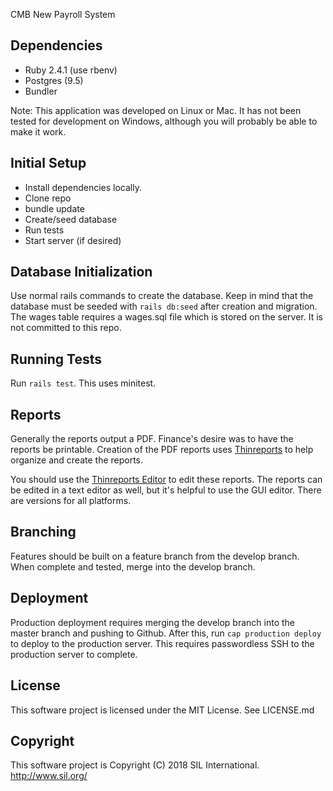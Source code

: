 CMB New Payroll System

## Dependencies

* Ruby 2.4.1 (use rbenv)
* Postgres (9.5)
* Bundler

Note: This application was developed on Linux or Mac. It has not been tested for development on Windows, although you will probably be able to make it work.

## Initial Setup

* Install dependencies locally.
* Clone repo
* bundle update
* Create/seed database
* Run tests
* Start server (if desired)

## Database Initialization

Use normal rails commands to create the database. Keep in mind that the database must be seeded with `rails db:seed` after creation and migration. The wages table requires a wages.sql file which is stored on the server. It is not committed to this repo.

## Running Tests

Run `rails test`. This uses minitest.

## Reports

Generally the reports output a PDF. Finance's desire was to have the reports be printable. Creation of the PDF reports uses [Thinreports](http://www.thinreports.org) to help organize and create the reports.

You should use the [Thinreports Editor](http://www.thinreports.org/features/editor/) to edit these reports. The reports can be edited in a text editor as well, but it's helpful to use the GUI editor. There are versions for all platforms.

## Branching

Features should be built on a feature branch from the develop branch. When complete and tested, merge into the develop branch.

## Deployment

Production deployment requires merging the develop branch into the master branch and pushing to Github. After this, run `cap production deploy` to deploy to the production server. This requires passwordless SSH to the production server to complete.

## License

This software project is licensed under the MIT License. See LICENSE.md

## Copyright

This software project is Copyright (C) 2018 SIL International. http://www.sil.org/
